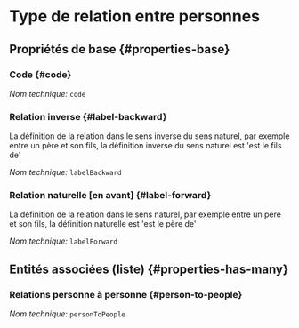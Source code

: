 # Type de relation entre personnes
<!--- THIS FILE IS GENERATED PLEASE DO NOT EDIT IT DIRECTLY --->



<OH code="personToPersonType"/>


## Propriétés de base {#properties-base}

### Code {#code}



*Nom technique:* ```code```
<PH code="personToPersonType:code"/>

### Relation inverse {#label-backward}

La définition de la relation dans le sens inverse du sens naturel, par exemple entre un père et son fils, la définition inverse du sens naturel est 'est le fils de'

*Nom technique:* ```labelBackward```
<PH code="personToPersonType:labelBackward"/>

### Relation naturelle [en avant] {#label-forward}

La définition de la relation dans le sens naturel, par exemple entre un père et son fils, la définition naturelle est 'est le père de'

*Nom technique:* ```labelForward```
<PH code="personToPersonType:labelForward"/>




## Entités associées (liste) {#properties-has-many}

### Relations personne à personne {#person-to-people}



*Nom technique:* ```personToPeople```
<PH code="personToPersonType:personToPeople"/>




